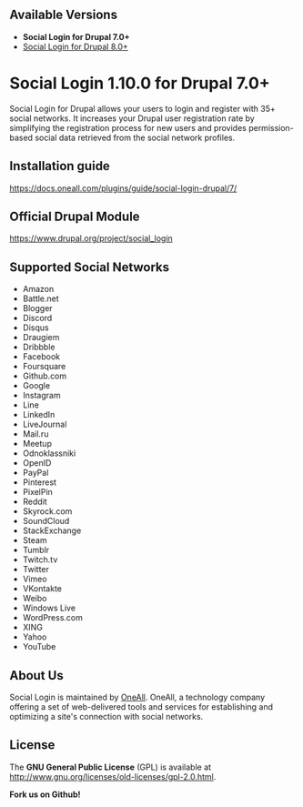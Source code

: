 ## Available Versions
* **Social Login for Drupal 7.0+**
* [Social Login for Drupal 8.0+](https://github.com/oneall/social-login-drupal/tree/drupal/8.0+)

# Social Login 1.10.0 for Drupal 7.0+

Social Login for Drupal allows your users to login and register with 35+ social networks. 
It increases your Drupal user registration rate by simplifying the registration process for 
new users and provides permission-based social data retrieved from the social network profiles.


## Installation guide
https://docs.oneall.com/plugins/guide/social-login-drupal/7/


## Official Drupal Module
https://www.drupal.org/project/social_login


## Supported Social Networks
* Amazon
* Battle.net
* Blogger
* Discord
* Disqus
* Draugiem
* Dribbble
* Facebook
* Foursquare
* Github.com
* Google
* Instagram
* Line
* LinkedIn
* LiveJournal
* Mail.ru
* Meetup
* Odnoklassniki
* OpenID
* PayPal
* Pinterest
* PixelPin
* Reddit
* Skyrock.com
* SoundCloud
* StackExchange
* Steam
* Tumblr 
* Twitch.tv
* Twitter
* Vimeo
* VKontakte
* Weibo 
* Windows Live
* WordPress.com
* XING
* Yahoo
* YouTube



## About Us
Social Login is maintained by [OneAll](http://www.oneall.com/). OneAll, a technology company offering a set of 
web-delivered tools and services for establishing and optimizing a site's connection with social networks.


## License
The **GNU General Public License** (GPL) is available at http://www.gnu.org/licenses/old-licenses/gpl-2.0.html.


**Fork us on Github!**
